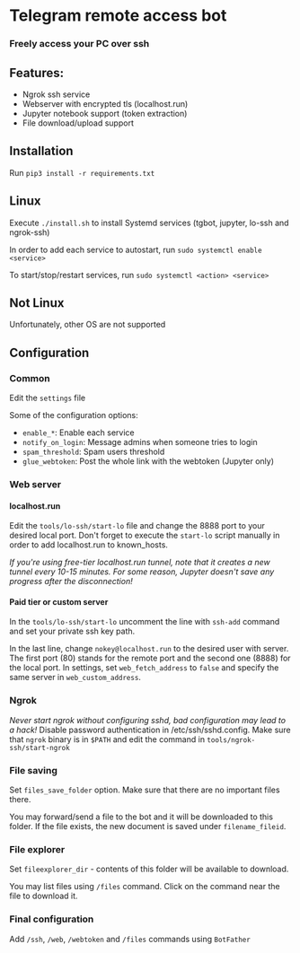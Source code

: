 # Telegram remote access bot

### Freely access your PC over ssh

## Features:
* Ngrok ssh service
* Webserver with encrypted tls (localhost.run)
* Jupyter notebook support (token extraction)
* File download/upload support

## Installation

Run `pip3 install -r requirements.txt`

## Linux

Execute `./install.sh` to install Systemd services (tgbot, jupyter, lo-ssh and ngrok-ssh)

In order to add each service to autostart, run `sudo systemctl enable <service>`

To start/stop/restart services, run `sudo systemctl <action> <service>`

## Not Linux

Unfortunately, other OS are not supported

## Configuration

### Common

Edit the `settings` file

Some of the configuration options:
* `enable_*`: Enable each service
* `notify_on_login`: Message admins when someone tries to login
* `spam_threshold`: Spam users threshold
* `glue_webtoken`: Post the whole link with the webtoken (Jupyter only)

### Web server

#### localhost.run

Edit the `tools/lo-ssh/start-lo` file and change the 8888 port to your desired local port. Don't forget to execute the `start-lo` script manually in order to add localhost.run to known_hosts.

*If you're using free-tier localhost.run tunnel, note that it creates a new tunnel every 10-15 minutes. For some reason, Jupyter doesn't save any progress after the disconnection!*

#### Paid tier or custom server

In the `tools/lo-ssh/start-lo` uncomment the line with `ssh-add` command and set your private ssh key path.

In the last line, change `nokey@localhost.run` to the desired user with server. The first port (80) stands for the remote port and the second one (8888) for the local port. In settings, set `web_fetch_address` to `false` and specify the same server in `web_custom_address`.

### Ngrok

*Never start ngrok without configuring sshd, bad configuration may lead to a hack!*
Disable password authentication in /etc/ssh/sshd.config.
Make sure that `ngrok` binary is in `$PATH` and edit the command in `tools/ngrok-ssh/start-ngrok`

### File saving

Set `files_save_folder` option. Make sure that there are no important files there.

You may forward/send a file to the bot and it will be downloaded to this folder. If the file exists, the new document is saved under `filename_fileid`.

### File explorer

Set `fileexplorer_dir` - contents of this folder will be available to download.

You may list files using `/files` command. Click on the command near the file to download it.

### Final configuration

Add `/ssh`, `/web`, `/webtoken` and `/files` commands using `BotFather`

